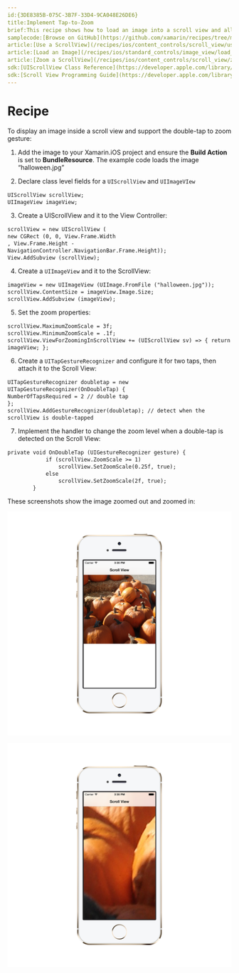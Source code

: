 ```yaml
---
id:{3DE8385B-075C-3B7F-33D4-9CA048E26DE6}  
title:Implement Tap-to-Zoom  
brief:This recipe shows how to load an image into a scroll view and allow the user to double-tap to zoom.  
samplecode:[Browse on GitHub](https://github.com/xamarin/recipes/tree/master/ios/content_controls/scroll_view/implement_tap-to-zoom)  
article:[Use a ScrollView](/recipes/ios/content_controls/scroll_view/use_a_scrollview)  
article:[Load an Image](/recipes/ios/standard_controls/image_view/load_an_image)  
article:[Zoom a ScrollView](/recipes/ios/content_controls/scroll_view/zoom_a_scrollview)  
sdk:[UIScrollView Class Reference](https://developer.apple.com/library/ios/#documentation/UIKit/Reference/UIScrollView_Class/Reference/UIScrollView.html)  
sdk:[Scroll View Programming Guide](https://developer.apple.com/library/ios/#documentation/WindowsViews/Conceptual/UIScrollView_pg/Introduction/Introduction.html)  
---
```


<a name="Recipe" class="injected"></a>


# Recipe

To display an image inside a scroll view and support the double-tap to zoom
gesture:

1. Add the image to your Xamarin.iOS project and ensure the <span class="s2"><strong>Build Action</strong></span> is set to <span class="s2"><strong>BundleResource</strong></span>. The example code loads the image
“halloween.jpg”

2. Declare class level fields for a `UIScrollView` and `UIImageVIew`

```
UIScrollView scrollView;
UIImageView imageView;
```

<ol start="3">
	<li>Create a <span class="s3">UIScrollView</span> and it to the View Controller:</li>
</ol>

```
scrollView = new UIScrollView (
new CGRect (0, 0, View.Frame.Width
, View.Frame.Height - NavigationController.NavigationBar.Frame.Height));
View.AddSubview (scrollView);
```

<ol start="4">
	<li>Create a <code>UIImageView</code> and it to the ScrollView:</li>
</ol>

```
imageView = new UIImageView (UIImage.FromFile ("halloween.jpg"));
scrollView.ContentSize = imageView.Image.Size;
scrollView.AddSubview (imageView);
```

<ol start="5">
	<li>Set the zoom properties:</li>
</ol>

```
scrollView.MaximumZoomScale = 3f;
scrollView.MinimumZoomScale = .1f;
scrollView.ViewForZoomingInScrollView += (UIScrollView sv) => { return imageView; };
```

<ol start="6">
	<li>Create a <code>UITapGestureRecognizer</code> and configure it for two taps, then attach it to the Scroll View:</li>
</ol>

```
UITapGestureRecognizer doubletap = new UITapGestureRecognizer(OnDoubleTap) {
NumberOfTapsRequired = 2 // double tap
};
scrollView.AddGestureRecognizer(doubletap); // detect when the scrollView is double-tapped
```

<ol start="7">
	<li>Implement the handler to change the zoom level when a double-tap is detected on the Scroll View:</li>
</ol>

```
private void OnDoubleTap (UIGestureRecognizer gesture) {
			if (scrollView.ZoomScale >= 1)
				scrollView.SetZoomScale(0.25f, true);
			else
				scrollView.SetZoomScale(2f, true);
		}
```

These screenshots show the image zoomed out and zoomed in:

 [ ![](Images/unzoomed.png)](Images/unzoomed.png)

 [ ![](Images/zoomed.png)](Images/zoomed.png)